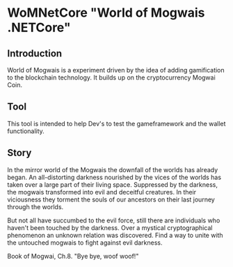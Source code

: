 # WoMNetCore "World of Mogwais .NETCore"

## Introduction
World of Mogwais is a experiment driven by the idea of adding gamification to the blockchain technology. It builds up on the cryptocurrency Mogwai Coin.

## Tool
This tool is intended to help Dev's to test the gameframework and the wallet functionality.

## Story
In the mirror world of the Mogwais the downfall of the worlds has already began. An all-distorting darkness nourished by the vices of the worlds has taken over a large part of their living space.
Suppressed by the darkness, the mogwais transformed into evil and deceitful creatures.
In their viciousness they torment the souls of our ancestors on their last journey through the worlds.

But not all have succumbed to the evil force, still there are individuals who haven't been touched by the darkness.
Over a mystical cryptographical phenomenon an unknown relation was discovered.
Find a way to unite with the untouched mogwais to fight against evil darkness.

Book of Mogwai, Ch.8. "Bye bye, woof woof!"


